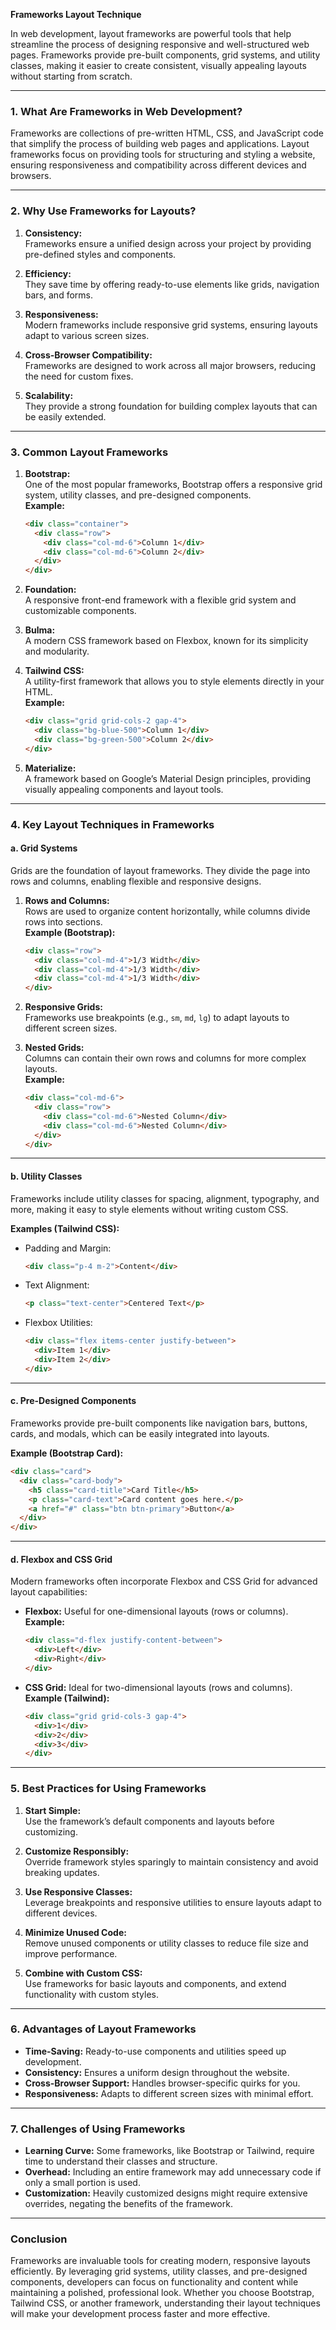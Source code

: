 **Frameworks Layout Technique**

In web development, layout frameworks are powerful tools that help streamline the process of designing responsive and well-structured web pages. Frameworks provide pre-built components, grid systems, and utility classes, making it easier to create consistent, visually appealing layouts without starting from scratch.

---

### **1. What Are Frameworks in Web Development?**

Frameworks are collections of pre-written HTML, CSS, and JavaScript code that simplify the process of building web pages and applications. Layout frameworks focus on providing tools for structuring and styling a website, ensuring responsiveness and compatibility across different devices and browsers.

---

### **2. Why Use Frameworks for Layouts?**

1. **Consistency:**  
   Frameworks ensure a unified design across your project by providing pre-defined styles and components.

2. **Efficiency:**  
   They save time by offering ready-to-use elements like grids, navigation bars, and forms.

3. **Responsiveness:**  
   Modern frameworks include responsive grid systems, ensuring layouts adapt to various screen sizes.

4. **Cross-Browser Compatibility:**  
   Frameworks are designed to work across all major browsers, reducing the need for custom fixes.

5. **Scalability:**  
   They provide a strong foundation for building complex layouts that can be easily extended.

---

### **3. Common Layout Frameworks**

1. **Bootstrap:**  
   One of the most popular frameworks, Bootstrap offers a responsive grid system, utility classes, and pre-designed components.  
   **Example:**
   ```html
   <div class="container">
     <div class="row">
       <div class="col-md-6">Column 1</div>
       <div class="col-md-6">Column 2</div>
     </div>
   </div>
   ```

2. **Foundation:**  
   A responsive front-end framework with a flexible grid system and customizable components.

3. **Bulma:**  
   A modern CSS framework based on Flexbox, known for its simplicity and modularity.

4. **Tailwind CSS:**  
   A utility-first framework that allows you to style elements directly in your HTML.  
   **Example:**
   ```html
   <div class="grid grid-cols-2 gap-4">
     <div class="bg-blue-500">Column 1</div>
     <div class="bg-green-500">Column 2</div>
   </div>
   ```

5. **Materialize:**  
   A framework based on Google’s Material Design principles, providing visually appealing components and layout tools.

---

### **4. Key Layout Techniques in Frameworks**

#### **a. Grid Systems**

Grids are the foundation of layout frameworks. They divide the page into rows and columns, enabling flexible and responsive designs.

1. **Rows and Columns:**  
   Rows are used to organize content horizontally, while columns divide rows into sections.  
   **Example (Bootstrap):**
   ```html
   <div class="row">
     <div class="col-md-4">1/3 Width</div>
     <div class="col-md-4">1/3 Width</div>
     <div class="col-md-4">1/3 Width</div>
   </div>
   ```

2. **Responsive Grids:**  
   Frameworks use breakpoints (e.g., `sm`, `md`, `lg`) to adapt layouts to different screen sizes.

3. **Nested Grids:**  
   Columns can contain their own rows and columns for more complex layouts.  
   **Example:**
   ```html
   <div class="col-md-6">
     <div class="row">
       <div class="col-md-6">Nested Column</div>
       <div class="col-md-6">Nested Column</div>
     </div>
   </div>
   ```

---

#### **b. Utility Classes**

Frameworks include utility classes for spacing, alignment, typography, and more, making it easy to style elements without writing custom CSS.

**Examples (Tailwind CSS):**
- Padding and Margin:
  ```html
  <div class="p-4 m-2">Content</div>
  ```
- Text Alignment:
  ```html
  <p class="text-center">Centered Text</p>
  ```
- Flexbox Utilities:
  ```html
  <div class="flex items-center justify-between">
    <div>Item 1</div>
    <div>Item 2</div>
  </div>
  ```

---

#### **c. Pre-Designed Components**

Frameworks provide pre-built components like navigation bars, buttons, cards, and modals, which can be easily integrated into layouts.

**Example (Bootstrap Card):**
```html
<div class="card">
  <div class="card-body">
    <h5 class="card-title">Card Title</h5>
    <p class="card-text">Card content goes here.</p>
    <a href="#" class="btn btn-primary">Button</a>
  </div>
</div>
```

---

#### **d. Flexbox and CSS Grid**

Modern frameworks often incorporate Flexbox and CSS Grid for advanced layout capabilities:
- **Flexbox:** Useful for one-dimensional layouts (rows or columns).  
  **Example:**
  ```html
  <div class="d-flex justify-content-between">
    <div>Left</div>
    <div>Right</div>
  </div>
  ```

- **CSS Grid:** Ideal for two-dimensional layouts (rows and columns).  
  **Example (Tailwind):**
  ```html
  <div class="grid grid-cols-3 gap-4">
    <div>1</div>
    <div>2</div>
    <div>3</div>
  </div>
  ```

---

### **5. Best Practices for Using Frameworks**

1. **Start Simple:**  
   Use the framework’s default components and layouts before customizing.

2. **Customize Responsibly:**  
   Override framework styles sparingly to maintain consistency and avoid breaking updates.

3. **Use Responsive Classes:**  
   Leverage breakpoints and responsive utilities to ensure layouts adapt to different devices.

4. **Minimize Unused Code:**  
   Remove unused components or utility classes to reduce file size and improve performance.

5. **Combine with Custom CSS:**  
   Use frameworks for basic layouts and components, and extend functionality with custom styles.

---

### **6. Advantages of Layout Frameworks**

- **Time-Saving:** Ready-to-use components and utilities speed up development.
- **Consistency:** Ensures a uniform design throughout the website.
- **Cross-Browser Support:** Handles browser-specific quirks for you.
- **Responsiveness:** Adapts to different screen sizes with minimal effort.

---

### **7. Challenges of Using Frameworks**

- **Learning Curve:** Some frameworks, like Bootstrap or Tailwind, require time to understand their classes and structure.
- **Overhead:** Including an entire framework may add unnecessary code if only a small portion is used.
- **Customization:** Heavily customized designs might require extensive overrides, negating the benefits of the framework.

---

### **Conclusion**

Frameworks are invaluable tools for creating modern, responsive layouts efficiently. By leveraging grid systems, utility classes, and pre-designed components, developers can focus on functionality and content while maintaining a polished, professional look. Whether you choose Bootstrap, Tailwind CSS, or another framework, understanding their layout techniques will make your development process faster and more effective.
